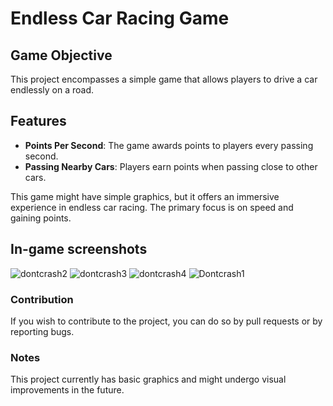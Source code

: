 # Endless Car Racing Game

## Game Objective

This project encompasses a simple game that allows players to drive a car endlessly on a road.

## Features

- **Points Per Second**: The game awards points to players every passing second.
- **Passing Nearby Cars**: Players earn points when passing close to other cars.

This game might have simple graphics, but it offers an immersive experience in endless car racing. The primary focus is on speed and gaining points.

## In-game screenshots

![dontcrash2](https://github.com/okanyavuz/Dont-Crash/assets/74764950/394288d6-8fc1-4e99-aa3f-7fc14107feb0)
![dontcrash3](https://github.com/okanyavuz/Dont-Crash/assets/74764950/7ee3278e-a0f0-4aab-b92d-644b608d8afc)
![dontcrash4](https://github.com/okanyavuz/Dont-Crash/assets/74764950/6d1d3e59-b817-4a1a-8d8a-015d45d19e91)
![Dontcrash1](https://github.com/okanyavuz/Dont-Crash/assets/74764950/95e6ec0e-e74b-44b5-b02f-c194ac899f6c)

### Contribution
If you wish to contribute to the project, you can do so by pull requests or by reporting bugs.

### Notes
This project currently has basic graphics and might undergo visual improvements in the future.
